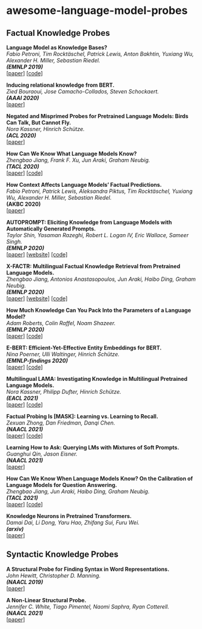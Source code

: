 # awesome-language-model-probes

## Factual Knowledge Probes

**Language Model as Knowledge Bases?**<br>
*Fabio Petroni, Tim Rocktäschel, Patrick Lewis, Anton Bakhtin, Yuxiang Wu, Alexander H. Miller, Sebastian Riedel.*<br>
**_(EMNLP 2019)_**<br>
[[paper]](https://arxiv.org/pdf/1909.01066.pdf)
[[code]](https://github.com/facebookresearch/LAMA)

**Inducing relational knowledge from BERT.**<br>
*Zied Bouraoui, Jose Camacho-Collados, Steven Schockaert.*<br>
**_(AAAI 2020)_**<br>
[[paper]](https://arxiv.org/pdf/1911.12753.pdf)

**Negated and Misprimed Probes for Pretrained Language Models: Birds Can Talk, But Cannot Fly.**<br>
*Nora Kassner, Hinrich Schütze.*<br>
**_(ACL 2020)_**<br>
[[paper]](https://www.aclweb.org/anthology/2020.acl-main.698.pdf)

**How Can We Know What Language Models Know?**<br>
*Zhengbao Jiang, Frank F. Xu, Jun Araki, Graham Neubig.*<br>
**_(TACL 2020)_**<br>
[[paper]](https://arxiv.org/pdf/1911.12543.pdf)
[[code]](https://github.com/jzbjyb/LPAQA)

**How Context Affects Language Models’ Factual Predictions.**<br>
*Fabio Petroni, Patrick Lewis, Aleksandra Piktus, Tim Rocktäschel, Yuxiang Wu, Alexander H. Miller, Sebastian Riedel.*<br>
**__(AKBC 2020)__**<br>
[[paper]](https://openreview.net/forum?id=025X0zPfn)

**AUTOPROMPT: Eliciting Knowledge from Language Models with Automatically Generated Prompts.**<br>
*Taylor Shin, Yasaman Razeghi, Robert L. Logan IV, Eric Wallace, Sameer Singh.*<br>
**_(EMNLP 2020)_**<br>
[[paper]](https://www.aclweb.org/anthology/2020.emnlp-main.346.pdf)
[[website]](https://ucinlp.github.io/autoprompt/)
[[code]](https://github.com/ucinlp/autoprompt)

**X-FACTR: Multilingual Factual Knowledge Retrieval from Pretrained Language Models.**<br>
*Zhengbao Jiang, Antonios Anastasopoulos, Jun Araki, Haibo Ding, Graham Neubig.*<br>
**_(EMNLP 2020)_**<br>
[[paper]](https://www.aclweb.org/anthology/2020.emnlp-main.479.pdf)
[[website]](https://x-factr.github.io)
[[code]](https://github.com/jzbjyb/X-FACTR)

**How Much Knowledge Can You Pack Into the Parameters of a Language Model?**<br>
*Adam Roberts, Colin Raffel, Noam Shazeer.*<br>
**_(EMNLP 2020)_**<br>
[[paper]](https://www.aclweb.org/anthology/2020.emnlp-main.437.pdf)
[[code]](https://goo.gle/t5-cbqa)

**E-BERT: Efficient-Yet-Effective Entity Embeddings for BERT.**<br>
*Nina Poerner, Ulli Waltinger, Hinrich Schütze.*<br>
**_(EMNLP-findings 2020)_**<br>
[[paper]](https://www.aclweb.org/anthology/2020.findings-emnlp.71.pdf)
[[code]](https://github.com/npoe/ebert)

**Multilingual LAMA: Investigating Knowledge in Multilingual Pretrained Language Models.**<br>
*Nora Kassner, Philipp Dufter, Hinrich Schütze.*<br>
**_(EACL 2021)_**<br>
[[paper]](https://arxiv.org/pdf/2102.00894.pdf)
[[code]](https://github.com/norakassner/mlama)

**Factual Probing Is [MASK]: Learning vs. Learning to Recall.**<br>
*Zexuan Zhong, Dan Friedman, Danqi Chen.*<br>
**_(NAACL 2021)_**<br>
[[paper]](https://www.aclweb.org/anthology/2021.naacl-main.398v2.pdf)
[[code]](https://github.com/princeton-nlp/OptiPrompt)

**Learning How to Ask: Querying LMs with Mixtures of Soft Prompts.**<br>
*Guanghui Qin, Jason Eisner.*<br>
**_(NAACL 2021)_**<br>
[[paper]](https://www.aclweb.org/anthology/2021.naacl-main.410.pdf)

**How Can We Know When Language Models Know? On the Calibration of Language Models for Question Answering.**<br>
*Zhengbao Jiang, Jun Araki, Haibo Ding, Graham Neubig.*<br>
**_(TACL 2021)_**<br>
[[paper]](https://arxiv.org/pdf/2012.00955.pdf)
[[code]](https://github.com/jzbjyb/lm-calibration)

**Knowledge Neurons in Pretrained Transformers.**<br>
*Damai Dai, Li Dong, Yaru Hao, Zhifang Sui, Furu Wei.*<br>
**_(arxiv)_**<br>
[[paper]](https://arxiv.org/pdf/2104.08696.pdf)

## Syntactic Knowledge Probes

**A Structural Probe for Finding Syntax in Word Representations.**<br>
*John Hewitt, Christopher D. Manning.*<br>
**_(NAACL 2019)_**<br>
[[paper]](https://www.aclweb.org/anthology/N19-1419.pdf)

**A Non-Linear Structural Probe.**<br>
*Jennifer C. White, Tiago Pimentel, Naomi Saphra, Ryan Cotterell.*<br>
**_(NAACL 2021)_**<br>
[[paper]](https://www.aclweb.org/anthology/2021.naacl-main.12.pdf)
